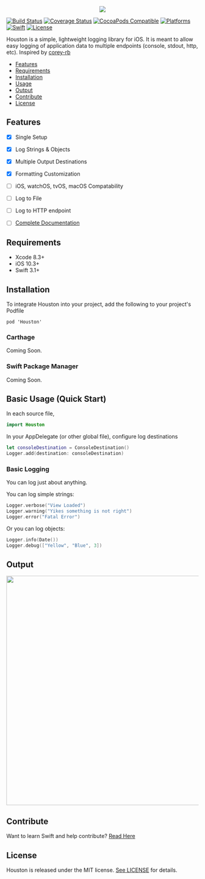<p align="center">
  <img src="https://imgur.com/RBbeVa2.png"/>
</p>

[![Build Status](https://travis-ci.org/RudyB/Houston.svg?branch=master)](https://travis-ci.org/RudyB/Houston)
[![Coverage Status](https://coveralls.io/repos/github/RudyB/Houston/badge.svg?branch=master)](https://coveralls.io/github/RudyB/Houston?branch=master)
[![CocoaPods Compatible](https://img.shields.io/cocoapods/v/Houston.svg)](https://cocoapods.org/pods/Houston)
[![Platforms](https://img.shields.io/cocoapods/p/Houston.svg?style=flat)](https://cocoapods.org/pods/Houston)
[![Swift](http://img.shields.io/badge/swift-4.0-brightgreen.svg)](https://cocoapods.org/pods/Houston)
[![License](https://img.shields.io/cocoapods/l/Houston.svg?style=flat)](#license)




Houston is a simple, lightweight logging library for iOS. It is meant to allow easy logging of application data to multiple endpoints (console, stdout, http, etc).
Inspired by [corey-rb](https://github.com/corey-rb)

- [Features](#features)
- [Requirements](#requirements)
- [Installation](#installation)
- [Usage](#usage)
- [Output](#output)
- [Contribute](#contribute)
- [License](#license)



## Features
- [x] Single Setup
- [x] Log Strings & Objects
- [x] Multiple Output Destinations
- [x] Formatting Customization
- [ ] iOS, watchOS, tvOS, macOS Compatability
- [ ] Log to File
- [ ] Log to HTTP endpoint
- [ ] [Complete Documentation](http://cocoadocs.org/docsets/Houston)


## Requirements
* Xcode 8.3+
* iOS 10.3+
* Swift 3.1+


## Installation

To integrate Houston into your project, add the following to your project's Podfile

`pod 'Houston'`

### Carthage
Coming Soon.

### Swift Package Manager
Coming Soon.

<a name="usage"></a>
## Basic Usage (Quick Start)

In each source file,
```swift
import Houston
```

In your AppDelegate (or other global file), configure log destinations
```swift
let consoleDestination = ConsoleDestination()
Logger.add(destination: consoleDestination)
```

### Basic Logging
You can log just about anything.

You can log simple strings:

```swift
Logger.verbose("View Loaded")
Logger.warning("Yikes something is not right")
Logger.error("Fatal Error")
```

Or you can log objects:
```swift
Logger.info(Date())
Logger.debug(["Yellow", "Blue", 3])
```

## Output
<img src="https://imgur.com/0orGsD3.png" width="600px"/>

## Contribute
Want to learn Swift and help contribute? [Read Here](https://github.com/RudyB/Houston/blob/master/CONTRIBUTING.md)

## License
Houston is released under the MIT license. [See LICENSE](https://github.com/RudyB/Houston/blob/master/LICENSE) for details.
